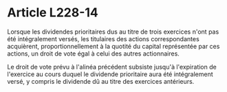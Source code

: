 # Article L228-14

Lorsque les dividendes prioritaires dus au titre de trois exercices n'ont pas été intégralement versés, les titulaires des actions correspondantes acquièrent, proportionnellement à la quotité du capital représentée par ces actions, un droit de vote égal à celui des autres actionnaires.

Le droit de vote prévu à l'alinéa précédent subsiste jusqu'à l'expiration de l'exercice au cours duquel le dividende prioritaire aura été intégralement versé, y compris le dividende dû au titre des exercices antérieurs.
